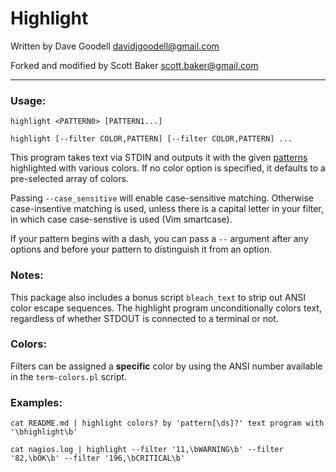 # Highlight

Written by Dave Goodell <davidjgoodell@gmail.com>

Forked and modified by Scott Baker <scott.baker@gmail.com>

---

### Usage:

```
highlight <PATTERN0> [PATTERN1...]

highlight [--filter COLOR,PATTERN] [--filter COLOR,PATTERN] ...
```

This program takes text via STDIN and outputs it with the given
[patterns](https://perldoc.perl.org/perlre.html) highlighted with various colors.
If no color option is specified, it defaults to a pre-selected array of colors.

Passing `--case_sensitive` will enable case-sensitive matching. Otherwise
case-insentive matching is used, unless there is a capital letter in your filter,
in which case case-senstive is used (Vim smartcase).

If your pattern begins with a dash, you can pass a `--` argument
after any options and before your pattern to distinguish it from an
option.

### Notes:
This package also includes a bonus script `bleach_text` to strip out
ANSI color escape sequences.  The highlight program unconditionally
colors text, regardless of whether STDOUT is connected to a terminal or
not.

### Colors:

Filters can be assigned a **specific** color by using the ANSI number available in the `term-colors.pl` script.

### Examples:
```
cat README.md | highlight colors? by 'pattern[\ds]?' text program with '\bhighlight\b'

cat nagios.log | highlight --filter '11,\bWARNING\b' --filter '82,\bOK\b' --filter '196,\bCRITICAL\b'
```
